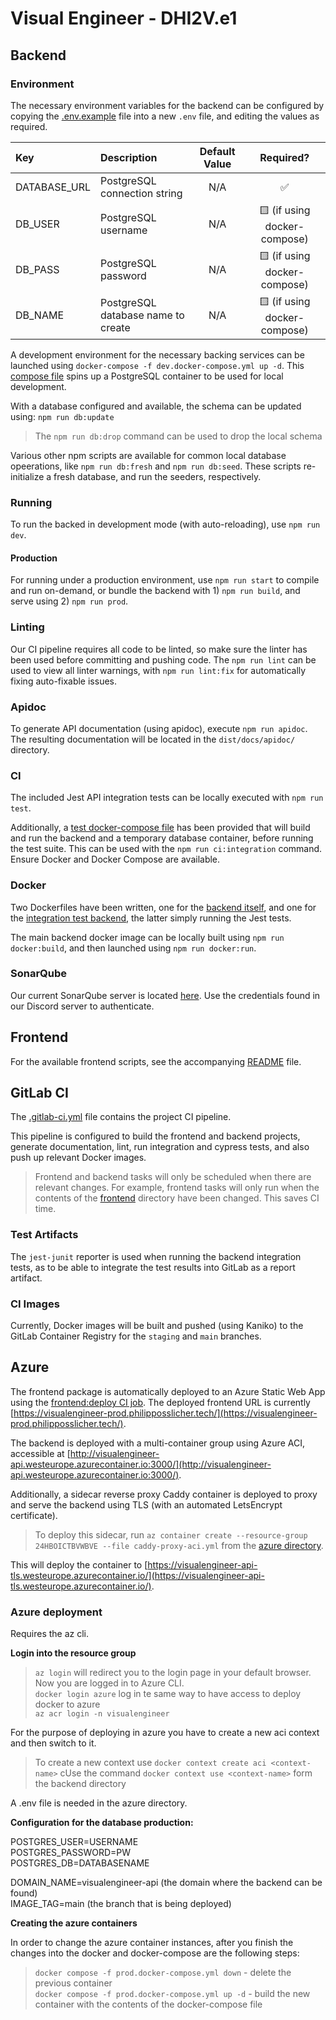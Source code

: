 # Visual Engineer - DHI2V.e1

## Backend

### Environment

The necessary environment variables for the backend can be configured by copying the [.env.example](./backend/.env.example) file into a new `.env` file, and editing the values as required.

| Key          | Description                        | Default Value |          Required?           |
| :----------- | :--------------------------------- | :-----------: | :--------------------------: |
| DATABASE_URL | PostgreSQL connection string       |      N/A      |              ✅              |
| DB_USER      | PostgreSQL username                |      N/A      | 🟨 (if using docker-compose) |
| DB_PASS      | PostgreSQL password                |      N/A      | 🟨 (if using docker-compose) |
| DB_NAME      | PostgreSQL database name to create |      N/A      | 🟨 (if using docker-compose) |

A development environment for the necessary backing services can be launched using `docker-compose -f dev.docker-compose.yml up -d`.
This [compose file](./backend/dev.docker-compose.yml) spins up a PostgreSQL container to be used for local development.

With a database configured and available, the schema can be updated using: `npm run db:update`

> The `npm run db:drop` command can be used to drop the local schema

Various other npm scripts are available for common local database opeerations, like `npm run db:fresh` and `npm run db:seed`. These scripts re-initialize a fresh database, and run the seeders, respectively.

### Running

To run the backed in development mode (with auto-reloading), use `npm run dev`.

#### Production

For running under a production environment, use `npm run start` to compile and run on-demand, or bundle the backend with 1) `npm run build`, and serve using 2) `npm run prod`.

### Linting

Our CI pipeline requires all code to be linted, so make sure the linter has been used before committing and pushing code.
The `npm run lint` can be used to view all linter warnings, with `npm run lint:fix` for automatically fixing auto-fixable issues.

### Apidoc

To generate API documentation (using apidoc), execute `npm run apidoc`. The resulting documentation will be located in the `dist/docs/apidoc/` directory.

### CI

The included Jest API integration tests can be locally executed with `npm run test`.

Additionally, a [test docker-compose file](./backend/test.docker-compose.yml) has been provided that will build and run the backend and a temporary database container, before running the test suite. This can be used with the `npm run ci:integration` command. Ensure Docker and Docker Compose are available.

### Docker

Two Dockerfiles have been written, one for the [backend itself](./backend/Dockerfile), and one for the [integration test backend](./backend/test.Dockerfile), the latter simply running the Jest tests.

The main backend docker image can be locally built using `npm run docker:build`, and then launched using `npm run docker:run`.

### SonarQube

Our current SonarQube server is located [here](https://sonarqube.philipposslicher.tech:8443/). Use the credentials found in our Discord server to authenticate.

## Frontend

For the available frontend scripts, see the accompanying [README](./frontend/README.md) file.

## GitLab CI

The [.gitlab-ci.yml](./.gitlab-ci-yml) file contains the project CI pipeline.

This pipeline is configured to build the frontend and backend projects, generate documentation, lint, run integration and cypress tests, and also push up relevant Docker images.

> Frontend and backend tasks will only be scheduled when there are relevant changes. For example, frontend tasks will only run when the contents of the [frontend](./frontend/) directory have been changed. This saves CI time.

### Test Artifacts

The `jest-junit` reporter is used when running the backend integration tests, as to be able to integrate the test results into GitLab as a report artifact.

### CI Images

Currently, Docker images will be built and pushed (using Kaniko) to the GitLab Container Registry for the `staging` and `main` branches.

## Azure

The frontend package is automatically deployed to an Azure Static Web App using the [frontend:deploy CI job](./.gitlab-ci.yml#176).
The deployed frontend URL is currently [https://visualengineer-prod.philipposslicher.tech/](https://visualengineer-prod.philipposslicher.tech/).

The backend is deployed with a multi-container group using Azure ACI, accessible at [http://visualengineer-api.westeurope.azurecontainer.io:3000/](http://visualengineer-api.westeurope.azurecontainer.io:3000/).

Additionally, a sidecar reverse proxy Caddy container is deployed to proxy and serve the backend using TLS (with an automated LetsEncrypt certificate).

> To deploy this sidecar, run `az container create --resource-group 24HBOICTBVWBVE --file caddy-proxy-aci.yml` from the [azure directory](./azure/).

This will deploy the container to [https://visualengineer-api-tls.westeurope.azurecontainer.io/](https://visualengineer-api-tls.westeurope.azurecontainer.io/).

### Azure deployment 

Requires the az cli. 

**Login into the resource group**

> `az login` will redirect you to the login page in your default browser. Now you are logged in to Azure CLI.<br>
> `docker login azure` log in te same way to have access to deploy docker to azure <br>
> `az acr login -n visualengineer`

For the purpose of deploying in azure you have to create a new aci context and then switch to it.
> To create a new context use `docker context create aci <context-name>` cUse the command `docker context use <context-name>` form the backend directory

A .env file is needed in the azure directory.

**Configuration for the database production:**

POSTGRES_USER=USERNAME <br>
POSTGRES_PASSWORD=PW <br>
POSTGRES_DB=DATABASENAME 

DOMAIN_NAME=visualengineer-api (the domain where the backend can be found) <br>
IMAGE_TAG=main (the branch that is being deployed)

**Creating the azure containers**

In order to change the azure container instances, after you finish the changes into the docker and docker-compose are the following steps:

> `docker compose -f prod.docker-compose.yml down` - delete the previous container <br>
> `docker compose -f prod.docker-compose.yml up -d` - build the new container with the contents of the docker-compose file

